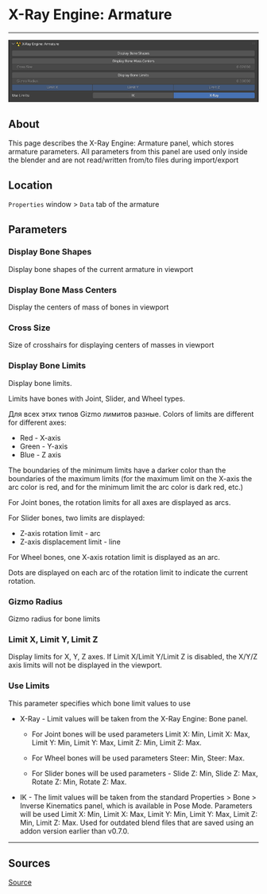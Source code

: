 # X-Ray Engine: Armature

___

![alt text](images/panel-armature.png)

## About

This page describes the X-Ray Engine: Armature panel, which stores armature parameters. All parameters from this panel are used only inside the blender and are not read/written from/to files during import/export

## Location

`Properties` window > `Data` tab of the armature

## Parameters

### Display Bone Shapes

Display bone shapes of the current armature in viewport

### Display Bone Mass Centers

Display the centers of mass of bones in viewport

### Cross Size

Size of crosshairs for displaying centers of masses in viewport

### Display Bone Limits

Display bone limits.

Limits have bones with Joint, Slider, and Wheel types.

Для всех этих типов Gizmo лимитов разные.
Colors of limits are different for different axes:

- Red - X-axis
- Green - Y-axis
- Blue - Z axis

The boundaries of the minimum limits have a darker color than the boundaries of the maximum limits (for the maximum limit on the X-axis the arc color is red, and for the minimum limit the arc color is dark red, etc.)

For Joint bones, the rotation limits for all axes are displayed as arcs.

For Slider bones, two limits are displayed:

- Z-axis rotation limit - arc
- Z-axis displacement limit - line

For Wheel bones, one X-axis rotation limit is displayed as an arc.

Dots are displayed on each arc of the rotation limit to indicate the current rotation.

### Gizmo Radius

Gizmo radius for bone limits

### Limit X, Limit Y, Limit Z

Display limits for X, Y, Z axes.
If Limit X/Limit Y/Limit Z is disabled, the X/Y/Z axis limits will not be displayed in the viewport.

### Use Limits

This parameter specifies which bone limit values to use

- X-Ray - Limit values will be taken from the X-Ray Engine: Bone panel.
  - For Joint bones will be used parameters Limit X: Min, Limit X: Max, Limit Y: Min, Limit Y: Max, Limit Z: Min, Limit Z: Max.

  - For Wheel bones will be used parameters Steer: Min, Steer: Max.

  - For Slider bones will be used parameters - Slide Z: Min, Slide Z: Max, Rotate Z: Min, Rotate Z: Max.

- IK - The limit values will be taken from the standard Properties > Bone > Inverse Kinematics panel, which is available in Pose Mode. Parameters will be used Limit X: Min, Limit X: Max, Limit Y: Min, Limit Y: Max, Limit Z: Min, Limit Z: Max. Used for outdated blend files that are saved using an addon version earlier than v0.7.0.

___

## Sources

[Source](https://github.com/PavelBlend/blender-xray/wiki/Panel-XRay-Engine-Armature)
